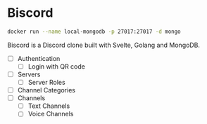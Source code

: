# Biscord

```bash
docker run --name local-mongodb -p 27017:27017 -d mongo
```

Biscord is a Discord clone built with Svelte, Golang and MongoDB.

- [ ] Authentication
  - [ ] Login with QR code
- [ ] Servers
  - [ ] Server Roles
- [ ] Channel Categories
- [ ] Channels
  - [ ] Text Channels
  - [ ] Voice Channels
